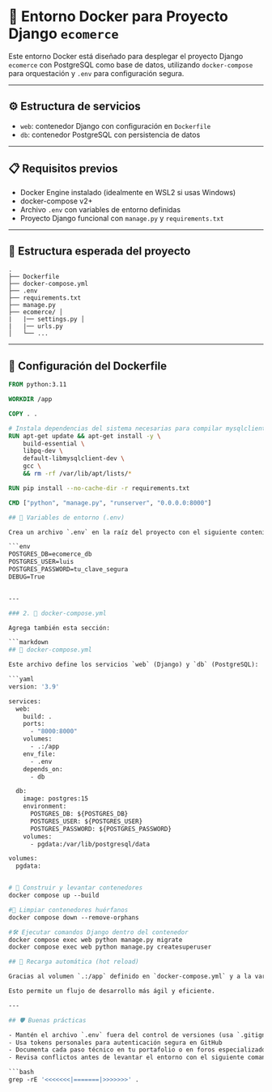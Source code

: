 # 🐳 Entorno Docker para Proyecto Django `ecomerce`

Este entorno Docker está diseñado para desplegar el proyecto Django `ecomerce` con PostgreSQL como base de datos, utilizando `docker-compose` para orquestación y `.env` para configuración segura.

---

## ⚙️ Estructura de servicios

- `web`: contenedor Django con configuración en `Dockerfile`
- `db`: contenedor PostgreSQL con persistencia de datos

---

## 📋 Requisitos previos

- Docker Engine instalado (idealmente en WSL2 si usas Windows)
- docker-compose v2+
- Archivo `.env` con variables de entorno definidas
- Proyecto Django funcional con `manage.py` y `requirements.txt`

---

## 📁 Estructura esperada del proyecto
```
. 
├── Dockerfile 
├── docker-compose.yml 
├── .env 
├── requirements.txt 
├── manage.py 
├── ecomerce/ │ 
|   |── settings.py │ 
|   |── urls.py 
│   └── ...
```

---

## 🧱 Configuración del Dockerfile

```dockerfile
FROM python:3.11

WORKDIR /app

COPY . .

# Instala dependencias del sistema necesarias para compilar mysqlclient y psycopg2
RUN apt-get update && apt-get install -y \
    build-essential \
    libpq-dev \
    default-libmysqlclient-dev \
    gcc \
    && rm -rf /var/lib/apt/lists/*

RUN pip install --no-cache-dir -r requirements.txt

CMD ["python", "manage.py", "runserver", "0.0.0.0:8000"]

## 🧪 Variables de entorno (.env)

Crea un archivo `.env` en la raíz del proyecto con el siguiente contenido:

```env
POSTGRES_DB=ecomerce_db
POSTGRES_USER=luis
POSTGRES_PASSWORD=tu_clave_segura
DEBUG=True


---

### 2. 🔧 docker-compose.yml

Agrega también esta sección:

```markdown
## 🧩 docker-compose.yml

Este archivo define los servicios `web` (Django) y `db` (PostgreSQL):

```yaml
version: '3.9'

services:
  web:
    build: .
    ports:
      - "8000:8000"
    volumes:
      - .:/app
    env_file:
      - .env
    depends_on:
      - db

  db:
    image: postgres:15
    environment:
      POSTGRES_DB: ${POSTGRES_DB}
      POSTGRES_USER: ${POSTGRES_USER}
      POSTGRES_PASSWORD: ${POSTGRES_PASSWORD}
    volumes:
      - pgdata:/var/lib/postgresql/data

volumes:
  pgdata:


# 🔄 Construir y levantar contenedores
docker compose up --build

#🧹 Limpiar contenedores huérfanos
docker compose down --remove-orphans

#🛠️ Ejecutar comandos Django dentro del contenedor
docker compose exec web python manage.py migrate
docker compose exec web python manage.py createsuperuser

## 🔁 Recarga automática (hot reload)

Gracias al volumen `.:/app` definido en `docker-compose.yml` y a la variable `DEBUG=True` en el archivo `.env`, los cambios realizados en el código fuente se reflejan automáticamente en el contenedor sin necesidad de reiniciar el entorno.

Esto permite un flujo de desarrollo más ágil y eficiente.

---

## 🛡️ Buenas prácticas

- Mantén el archivo `.env` fuera del control de versiones (usa `.gitignore`)
- Usa tokens personales para autenticación segura en GitHub
- Documenta cada paso técnico en tu portafolio o en foros especializados
- Revisa conflictos antes de levantar el entorno con el siguiente comando:

```bash
grep -rE '<<<<<<<|=======|>>>>>>>' .
